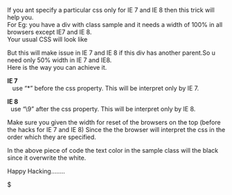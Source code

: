 If you ant specify a particular css only for IE 7 and IE 8 then this trick will help you.  
For Eg: you have a div with class sample and it needs a width of 100% in all browsers except IE7 and IE 8.  
Your usual CSS will look like

But this will make issue in IE 7 and IE 8 if this div has another parent.So u need only 50% width in IE 7 and IE8.  
Here is the way you can achieve it.

**IE 7**  
   use “\*” before the css property. This will be interpret only by IE 7.

**IE 8**  
  use “\\9” after the css property. This will be interpret only by IE 8.

Make sure you given the width for reset of the browsers on the top (before the hacks for IE 7 and IE 8) Since the the browser will interpret the css in the order which they are specified.

In the above piece of code the text color in the sample class will the black since it overwrite the white.

Happy Hacking……..

$
